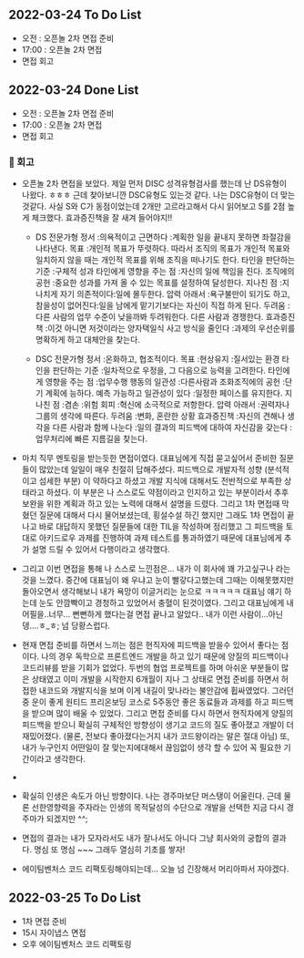 ## 2022-03-24 To Do List

- 오전 : 오픈놀 2차 면접 준비
- 17:00 : 오픈놀 2차 면접
- 면접 회고

## 2022-03-24 Done List

- 오전 : 오픈놀 2차 면접 준비
- 17:00 : 오픈놀 2차 면접
- 면접 회고

### 🌱 회고

- 오픈놀 2차 면접을 보았다. 제일 먼저 DISC 성격유형검사를 했는데 난 DS유형이 나왔다. ㅎㅎㅎ 근데 찾아보니깐 DSC유형도 있는것 같다. 나는 DSC유형이 더 맞는것같다. 사실 S와 C가 동점이었는데 2개만 고르라고해서 다시 읽어보고 S를 2점 높게 체크했다. 효과증진책을 잘 새겨 들어야지!!

  - DS 전문가형
    정서 :의욕적이고 근면하다 :계획한 일을 끝내지 못하면 좌절감을 나타낸다.
    목표 :개인적 목표가 뚜렷하다. 따라서 조직의 목표가 개인적 목표와 일치하지 않을 때는 개인적 목표를 위해 조직을 떠나기도 한다.
    타인을 판단하는 기준 :구체적 성과
    타인에게 영향을 주는 점 :자신의 일에 책임을 진다.
    조직에의 공헌 :중요한 성과를 가져 올 수 있는 목표를 설정하여 달성한다.
    지나친 점 :지나치게 자기 의존적이다:일에 몰두한다.
    압력 아래서 :욕구불만이 되기도 하고, 참을성이 없어진다:일을 남에게 맡기기보다는 자신이 직접 하게 된다.
    두려움 :다른 사람의 업무 수준이 낮을까봐 두려워한다. 다른 사람과 경쟁한다.
    효과증진책 :이것 아니면 저것이라는 양자택일식 사고 방식을 줄인다 :과제의 우선순위를 명확하게 하고 대체안을 찾는다.

  - DSC 전문가형
    정서 :온화하고, 협조적이다.
    목표 :현상유지 :질서있는 환경
    타인을 판단하는 기준 :일차적으로 우정을, 그 다음으로 능력을 고려한다.
    타인에게 영향을 주는 점 :업무수행 행동의 일관성
    :다른사람과 조화조직에의 공헌 :단기 계획에 능하다. 예측 가능하고 일관성이 있다 :일정한 페이스를 유지한다.
    지나친 점 :겸손 :위험 회피 :혁신에 소극적으로 저항한다.
    압력 아래서 :권력자나 그룹의 생각에 따른다.
    두려움 :변화, 혼란한 상황
    효과증진책 :자신의 견해나 생각을 다른 사람과 함께 나눈다 :일의 결과의 피드백에 대하여 자신감을 갖는다 :업무처리에 빠른 지름길을 찾는다.

- 마치 직무 멘토링을 받는듯한 면접이였다. 대표님에게 직접 묻고싶어서 준비한 질문들이 많았는데 일일이 매우 친절히 답해주셨다. 피드백으로 개발자적 성향 (분석적이고 섬세한 부분) 이 약하다고 하셨고 개발 지식에 대해서도 전반적으로 부족한 상태라고 하셨다. 이 부분은 나 스스로도 약점이라고 인지하고 있는 부분이라서 추후 보완을 위한 계획과 하고 있는 노력에 대해서 설명을 드렸다. 그리고 1차 면접때 막혔던 질문에 대해서 다시 물어보셨는데, 횡설수설 하긴 했지만 그래도 1차 면접이 끝나고 바로 대답하지 못했던 질문들에 대한 TIL을 작성하며 정리했고 그 피드백을 토대로 아키드로우 과제를 진행하여 과제 테스트를 통과하였기 때문에 대표님에게 추가 설명 드릴 수 있어서 다행이라고 생각했다.
- 그리고 이번 면접을 통해 나 스스로 느낀점은... 내가 이 회사에 꽤 가고싶구나 라는것을 느꼈다. 중간에 대표님이 왜 우냐고 눈이 빨갛다고했는데 그때는 이해못했지만 돌아오면서 생각해보니 내가 욕망이 이글거리는 눈으로 ㅋㅋㅋㅋㅋ 대표님 얘기 하는데 눈도 안깜빡이고 경청하고 있었어서 충혈이 된것이였다. 그리고 대표님에게 내 어필을..너무... 뻔뻔하게 했다는걸 면접 끝나고 알았다.. 내가 이런 사람이...아닌뎅....ㅎ\_ㅎ; 넘 당황스럽다.

- 현재 면접 준비를 하면서 느끼는 점은 현직자에 피드백을 받을수 있어서 좋다는 점이다. 나의 경우 독학으로 프론트엔드 개발을 하고 있기 때문에 양질의 피드백이나 코드리뷰를 받을 기회가 없었다. 두번의 협업 프로젝트를 하며 아쉬운 부분들이 많은 상태였고 이미 개발을 시작한지 6개월이 지나 그 상태로 면접 준비를 하면서 허접한 내코드와 개발지식을 보며 이게 내길이 맞나라는 불안감에 휩싸였었다. 그러던중 운이 좋게 원티드 프리온보딩 코스로 5주동안 좋은 동료들과 과제를 하고 피드백을 받으며 많이 배울 수 있었다. 그리고 면접 준비를 다시 하면서 현직자에게 양질의 피드백을 받으니 확실히 구체적인 방향성이 생기고 코드의 질도 좋아졌고 개발이 더 재밌어졌다. (물론, 전보다 좋아졌다는거지 내가 코드왕이라는 말은 절대 아님) 또, 내가 누구인지 어떤일이 잘 맞는지에대해서 끊임없이 생각 할 수 있어 꼭 필요한 기간이라고 생각한다.
-
- 확실히 인생은 속도가 아닌 방향이다. 나는 경주마보단 머스탱이 어울린다. 근데 물론 선한영향력을 주자라는 인생의 목적달성의 수단으로 개발을 선택한 지금 다시 경주마가 되겠지만 ^^;

- 면접의 결과는 내가 모자라서도 내가 잘나서도 아니다 그냥 회사와의 궁합의 결과다. 명심 또 명심 ~~~ 그래두 열심히 기초를 쌓자!

- 에이팀벤처스 코드 리팩토링해야되는데... 오늘 넘 긴장해서 머리아파서 자야겠다.

## 2022-03-25 To Do List

- 1차 면접 준비
- 15시 자이냅스 면접
- 오후 에이팀벤처스 코드 리팩토링
